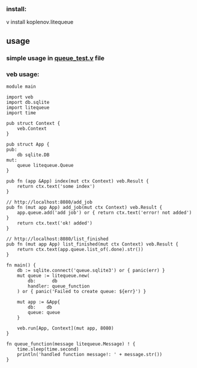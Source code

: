 ### install:
v install koplenov.litequeue

## usage

### simple usage in [queue_test.v](https://github.com/koplenov/litequeue/blob/master/queue_test.v) file

### veb usage:

```vlang
module main

import veb
import db.sqlite
import litequeue
import time

pub struct Context {
	veb.Context
}

pub struct App {
pub:
	db sqlite.DB
mut:
	queue litequeue.Queue
}

pub fn (app &App) index(mut ctx Context) veb.Result {
	return ctx.text('some index')
}

// http://localhost:8080/add_job
pub fn (mut app App) add_job(mut ctx Context) veb.Result {
	app.queue.add('add job') or { return ctx.text('error! not added') }
	return ctx.text('ok! added')
}

// http://localhost:8080/list_finished
pub fn (mut app App) list_finished(mut ctx Context) veb.Result {
	return ctx.text(app.queue.list_of(.done).str())
}

fn main() {
	db := sqlite.connect('queue.sqlite3') or { panic(err) }
	mut queue := litequeue.new(
		db:      db
		handler: queue_function
	) or { panic('Failed to create queue: ${err}') }

	mut app := &App{
		db:    db
		queue: queue
	}

	veb.run[App, Context](mut app, 8080)
}

fn queue_function(message litequeue.Message) ! {
	time.sleep(time.second)
	println('handled function message!: ' + message.str())
}

```
